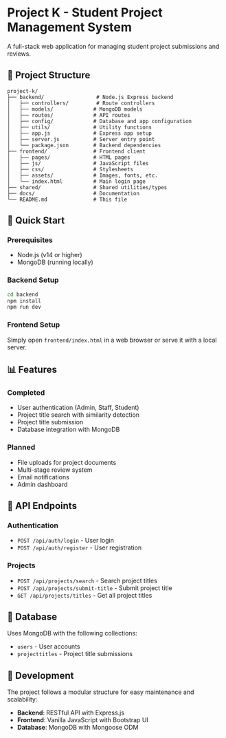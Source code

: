 # Project K - Student Project Management System

A full-stack web application for managing student project submissions and reviews.

## 📁 Project Structure

```
project-k/
├── backend/                 # Node.js Express backend
│   ├── controllers/         # Route controllers
│   ├── models/             # MongoDB models
│   ├── routes/             # API routes
│   ├── config/             # Database and app configuration
│   ├── utils/              # Utility functions
│   ├── app.js              # Express app setup
│   ├── server.js           # Server entry point
│   └── package.json        # Backend dependencies
├── frontend/               # Frontend client
│   ├── pages/              # HTML pages
│   ├── js/                 # JavaScript files
│   ├── css/                # Stylesheets
│   ├── assets/             # Images, fonts, etc.
│   └── index.html          # Main login page
├── shared/                 # Shared utilities/types
├── docs/                   # Documentation
└── README.md               # This file
```

## 🚀 Quick Start

### Prerequisites
- Node.js (v14 or higher)
- MongoDB (running locally)

### Backend Setup
```bash
cd backend
npm install
npm run dev
```

### Frontend Setup
Simply open `frontend/index.html` in a web browser or serve it with a local server.

## 📊 Features

### Completed
- User authentication (Admin, Staff, Student)
- Project title search with similarity detection
- Project title submission
- Database integration with MongoDB

### Planned
- File uploads for project documents
- Multi-stage review system
- Email notifications
- Admin dashboard

## 🔧 API Endpoints

### Authentication
- `POST /api/auth/login` - User login
- `POST /api/auth/register` - User registration

### Projects
- `POST /api/projects/search` - Search project titles
- `POST /api/projects/submit-title` - Submit project title
- `GET /api/projects/titles` - Get all project titles

## 💾 Database

Uses MongoDB with the following collections:
- `users` - User accounts
- `projecttitles` - Project title submissions

## 🔄 Development

The project follows a modular structure for easy maintenance and scalability:

- **Backend**: RESTful API with Express.js
- **Frontend**: Vanilla JavaScript with Bootstrap UI
- **Database**: MongoDB with Mongoose ODM
